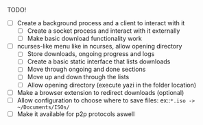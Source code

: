 TODO!
- [ ] Create a background process and a client to interact with it
    - [ ] Create a socket process and interact with it externally
    - [ ] Make basic download functionality work
- [ ] ncurses-like menu like in ncurses, allow opening directory
    - [ ] Store downloads, ongoing progress and logs
    - [ ] Create a basic static interface that lists downloads
    - [ ] Move through ongoing and done sections
    - [ ] Move up and down through the lists
    - [ ] Allow opening directory (execute yazi in the folder location)
- [ ] Make a browser extension to redirect downloads (optional)
- [ ] Allow configuration to choose where to save files: ex::`*.iso -> ~/Documents/ISOs/`
- [ ] Make it available for p2p protocols aswell
